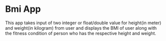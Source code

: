 # Bmi App

This app takes input of two integer or float/double value for height(in meter) and weight(in kilogram) from user and displays the BMI of user along with the fitness condition of person who has the respective height and weight.
